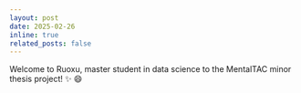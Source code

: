 ```yaml
---
layout: post
date: 2025-02-26
inline: true
related_posts: false
---
```


Welcome to Ruoxu, master student in data science to the MentalTAC minor thesis project! :sparkles: :smile:
